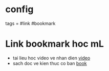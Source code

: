# config
tags = #link #bookmark


# Link bookmark hoc mL
- tai lieu hoc video ve nhan dien  [video](https://course.fast.ai/videos/?lesson=1)
- sach doc ve kien thuc co ban [book](https://www.deeplearningbook.org/?fbclid=IwAR16BSzuDo-3iAV_P0K7VhXsRhMa1PbcAUFEwLRHNsybyGsnQShLQWaZnvE)